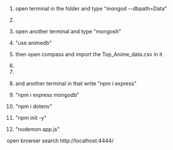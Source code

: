1. open terminal in the folder and type "mongod --dbpath=Data"

2. 
3. open another terminal and type "mongosh"
4. "use animedb"
5. then open compass and import the Top_Anime_data.csv in it
6. 

7. 
8. and another terminal in that write "npm i express"
9. "npm i express mongodb"
10. "npm i dotenv"
11. "npm init -y"
12. "nodemon app.js"

open browser
search http://localhost:4444/

